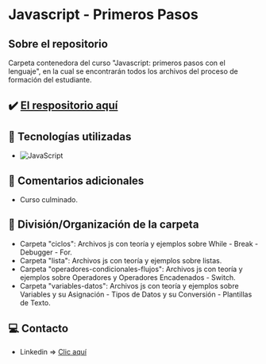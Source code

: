 # Javascript - Primeros Pasos

## Sobre el repositorio
Carpeta contenedora del curso "Javascript: primeros pasos con el lenguaje", en la cual se encontrarán todos los archivos del proceso de formación del estudiante.

## ✔️ [El respositorio aquí](https://github.com/K3yJey/Javascript-primerosPasos.git)

## 🔧 Tecnologías utilizadas
* ![JavaScript](https://img.shields.io/badge/javascript-%23323330.svg?style=for-the-badge&logo=javascript&logoColor=%23F7DF1E)

## 📌 Comentarios adicionales 
* Curso culminado.

## 📂 División/Organización de la carpeta
* Carpeta "ciclos": Archivos js con teoría y ejemplos sobre While - Break - Debugger - For.
* Carpeta "lista": Archivos js con teoría y ejemplos sobre listas.
* Carpeta "operadores-condicionales-flujos": Archivos js con teoría y ejemplos sobre Operadores y Operadores Encadenados - Switch.
* Carpeta "variables-datos": Archivos js con teoría y ejemplos sobre Variables y su Asignación - Tipos de Datos y su Conversión - Plantillas de Texto.

## 💻 Contacto
* Linkedin => [Clic aquí](https://www.linkedin.com/in/k3yjey-dev/)
